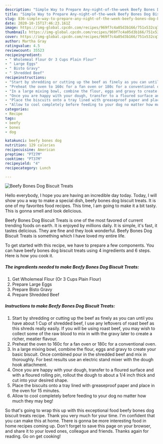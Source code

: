 ```yaml
---
description: "Simple Way to Prepare Any-night-of-the-week Beefy Bones Dog Biscuit Treats"
title: "Simple Way to Prepare Any-night-of-the-week Beefy Bones Dog Biscuit Treats"
slug: 836-simple-way-to-prepare-any-night-of-the-week-beefy-bones-dog-biscuit-treats
date: 2020-10-15T17:46:23.161Z
image: https://img-global.cpcdn.com/recipes/969f7c4a05d3b166/751x532cq70/beefy-bones-dog-biscuit-treats-recipe-main-photo.jpg
thumbnail: https://img-global.cpcdn.com/recipes/969f7c4a05d3b166/751x532cq70/beefy-bones-dog-biscuit-treats-recipe-main-photo.jpg
cover: https://img-global.cpcdn.com/recipes/969f7c4a05d3b166/751x532cq70/beefy-bones-dog-biscuit-treats-recipe-main-photo.jpg
author: Martha Gray
ratingvalue: 4.5
reviewcount: 35523
recipeingredient:
- " Wholemeal Flour Or 3 Cups Plain Flour"
- " Large Eggs"
- " Bisto Gravy"
- " Shredded Beef"
recipeinstructions:
- "Start by shredding or cutting up the beef as finely as you can until you have about 1 Cup of shredded beef, I use any leftovers of roast beef as this shreds really easily. If you will be using roast beef, you may wish to collect some of the raw blood to mix in with the gravy later to create a richer, meatier flavour."
- "Preheat the oven to 160c for a fan oven or 180c for a conventional oven."
- "In a large mixing bowl, combine the flour, eggs and gravy to create your basic biscuit. Once combined pour in the shredded beef and mix in thoroughly. For best results use an electric stand mixer with the dough hook attachment."
- "Once you are happy with your dough, transfer to a floured surface and with a floured rolling pin, rollout the dough to about a 1/4 inch thick and cut into your desired shape."
- "Place the biscuits onto a tray lined with greaseproof paper and place in the oven for 15 minutes."
- "Allow to cool completely before feeding to your dog no matter how much they may beg!"
categories:
- Recipe
tags:
- beefy
- bones
- dog

katakunci: beefy bones dog 
nutrition: 129 calories
recipecuisine: American
preptime: "PT27M"
cooktime: "PT37M"
recipeyield: "4"
recipecategory: Lunch

---
```



![Beefy Bones Dog Biscuit Treats](https://img-global.cpcdn.com/recipes/969f7c4a05d3b166/751x532cq70/beefy-bones-dog-biscuit-treats-recipe-main-photo.jpg)

Hello everybody, I hope you are having an incredible day today. Today, I will show you a way to make a special dish, beefy bones dog biscuit treats. It is one of my favorites food recipes. This time, I am going to make it a bit tasty. This is gonna smell and look delicious.



Beefy Bones Dog Biscuit Treats is one of the most favored of current trending foods on earth. It is enjoyed by millions daily. It is simple, it's fast, it tastes delicious. They are fine and they look wonderful. Beefy Bones Dog Biscuit Treats is something which I have loved my entire life.


To get started with this recipe, we have to prepare a few components. You can have beefy bones dog biscuit treats using 4 ingredients and 6 steps. Here is how you cook it.

<!--inarticleads1-->

##### The ingredients needed to make Beefy Bones Dog Biscuit Treats:

1. Get  Wholemeal Flour (Or 3 Cups Plain Flour)
1. Prepare  Large Eggs
1. Prepare  Bisto Gravy
1. Prepare  Shredded Beef




<!--inarticleads2-->

##### Instructions to make Beefy Bones Dog Biscuit Treats:

1. Start by shredding or cutting up the beef as finely as you can until you have about 1 Cup of shredded beef, I use any leftovers of roast beef as this shreds really easily. If you will be using roast beef, you may wish to collect some of the raw blood to mix in with the gravy later to create a richer, meatier flavour.
1. Preheat the oven to 160c for a fan oven or 180c for a conventional oven.
1. In a large mixing bowl, combine the flour, eggs and gravy to create your basic biscuit. Once combined pour in the shredded beef and mix in thoroughly. For best results use an electric stand mixer with the dough hook attachment.
1. Once you are happy with your dough, transfer to a floured surface and with a floured rolling pin, rollout the dough to about a 1/4 inch thick and cut into your desired shape.
1. Place the biscuits onto a tray lined with greaseproof paper and place in the oven for 15 minutes.
1. Allow to cool completely before feeding to your dog no matter how much they may beg!




So that's going to wrap this up with this exceptional food beefy bones dog biscuit treats recipe. Thank you very much for your time. I'm confident that you can make this at home. There is gonna be more interesting food in home recipes coming up. Don't forget to save this page on your browser, and share it to your loved ones, colleague and friends. Thanks again for reading. Go on get cooking!
